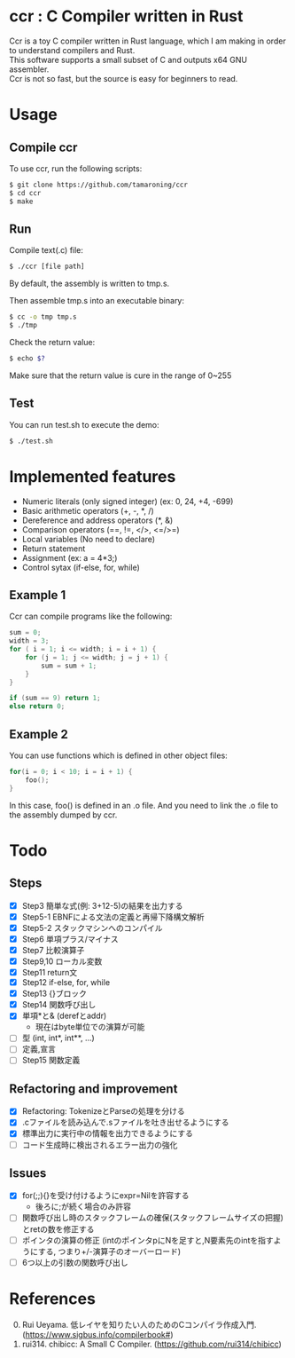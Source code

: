 # ccr : C Compiler written in Rust
Ccr is a toy C compiler written in Rust language, which I am making in order to understand compilers and Rust.  
This software supports a small subset of C and outputs x64 GNU assembler.  
Ccr is not so fast, but the source is easy for beginners to read.   

# Usage
## Compile ccr
To use ccr, run the following scripts:

```sh
$ git clone https://github.com/tamaroning/ccr
$ cd ccr
$ make
```

## Run
Compile text(.c) file:  

```sh
$ ./ccr [file path]
```
By default, the assembly is written to tmp.s.  
  
Then assemble tmp.s into an executable binary:  

```sh
$ cc -o tmp tmp.s
$ ./tmp
```

Check the return value:  

```sh
$ echo $?
```
Make sure that the return value is cure in the range of 0~255  

## Test
You can run test.sh to execute the demo:  

```sh
$ ./test.sh
```

# Implemented features
- Numeric literals (only signed integer) (ex: 0, 24, +4, -699)
- Basic arithmetic operators (+, -, *, /)
- Dereference and address operators (*, &)
- Comparison operators (==, !=, </>, <=/>=)
- Local variables (No need to declare)
- Return statement
- Assignment (ex: a = 4*3;)
- Control sytax (if-else, for, while)

## Example 1
Ccr can compile programs like the following: 

```c
sum = 0;
width = 3;
for ( i = 1; i <= width; i = i + 1) {
    for (j = 1; j <= width; j = j + 1) {
        sum = sum + 1;
    }
}

if (sum == 9) return 1;
else return 0;
```

## Example 2
You can use functions which is defined in other object files:  
```c
for(i = 0; i < 10; i = i + 1) {
    foo();
}
```
In this case, foo() is defined in an .o file.
And you need to link the .o file to the assembly dumped by ccr.  

# Todo
## Steps  
- [x] Step3 簡単な式(例: 3+12-5)の結果を出力する
- [x] Step5-1 EBNFによる文法の定義と再帰下降構文解析
- [x] Step5-2 スタックマシンへのコンパイル
- [x] Step6 単項プラス/マイナス
- [x] Step7 比較演算子
- [x] Step9,10 ローカル変数
- [x] Step11 return文
- [x] Step12 if-else, for, while
- [x] Step13 {}ブロック
- [x] Step14 関数呼び出し
- [x] 単項*と& (derefとaddr)
    - 現在はbyte単位での演算が可能
- [ ] 型 (int, int*, int**, ...)
- [ ] 定義,宣言
- [ ] Step15 関数定義

##  Refactoring and improvement
- [x] Refactoring: TokenizeとParseの処理を分ける  
- [x] .cファイルを読み込んで.sファイルを吐き出せるようにする
- [x] 標準出力に実行中の情報を出力できるようにする
- [ ] コード生成時に検出されるエラー出力の強化

## Issues
- [x] for(;;){}を受け付けるようにexpr=Nilを許容する
    - 後ろに;が続く場合のみ許容
- [ ] 関数呼び出し時のスタックフレームの確保(スタックフレームサイズの把握)とretの数を修正する
- [ ] ポインタの演算の修正 (intのポインタpにNを足すと,N要素先のintを指すようにする, つまり+/-演算子のオーバーロード)
- [ ] 6つ以上の引数の関数呼び出し

# References
0. Rui Ueyama. 低レイヤを知りたい人のためのCコンパイラ作成入門. (https://www.sigbus.info/compilerbook#)  
1. rui314. chibicc: A Small C Compiler. (https://github.com/rui314/chibicc)  
